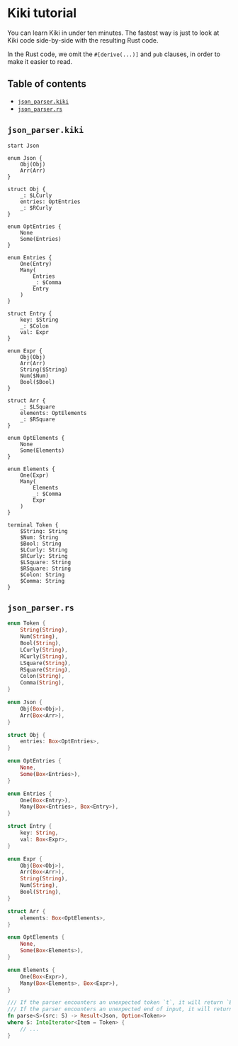 # Kiki tutorial

You can learn Kiki in under ten minutes.
The fastest way is just to look at Kiki code
side-by-side with the resulting Rust code.

In the Rust code, we omit the `#[derive(...)]` and `pub` clauses,
in order to make it easier to read.

## Table of contents

- [`json_parser.kiki`](#json_parserkiki)
- [`json_parser.rs`](#json_parserrs)

## `json_parser.kiki`

```kiki
start Json

enum Json {
    Obj(Obj)
    Arr(Arr)
}

struct Obj {
    _: $LCurly
    entries: OptEntries
    _: $RCurly
}

enum OptEntries {
    None
    Some(Entries)
}

enum Entries {
    One(Entry)
    Many(
        Entries
        _: $Comma
        Entry
    )
}

struct Entry {
    key: $String
    _: $Colon
    val: Expr
}

enum Expr {
    Obj(Obj)
    Arr(Arr)
    String($String)
    Num($Num)
    Bool($Bool)
}

struct Arr {
    _: $LSquare
    elements: OptElements
    _: $RSquare
}

enum OptElements {
    None
    Some(Elements)
}

enum Elements {
    One(Expr)
    Many(
        Elements
        _: $Comma
        Expr
    )
}

terminal Token {
    $String: String
    $Num: String
    $Bool: String
    $LCurly: String
    $RCurly: String
    $LSquare: String
    $RSquare: String
    $Colon: String
    $Comma: String
}
```

## `json_parser.rs`

```rust
enum Token {
    String(String),
    Num(String),
    Bool(String),
    LCurly(String),
    RCurly(String),
    LSquare(String),
    RSquare(String),
    Colon(String),
    Comma(String),
}

enum Json {
    Obj(Box<Obj>),
    Arr(Box<Arr>),
}

struct Obj {
    entries: Box<OptEntries>,
}

enum OptEntries {
    None,
    Some(Box<Entries>),
}

enum Entries {
    One(Box<Entry>),
    Many(Box<Entries>, Box<Entry>),
}

struct Entry {
    key: String,
    val: Box<Expr>,
}

enum Expr {
    Obj(Box<Obj>),
    Arr(Box<Arr>),
    String(String),
    Num(String),
    Bool(String),
}

struct Arr {
    elements: Box<OptElements>,
}

enum OptElements {
    None,
    Some(Box<Elements>),
}

enum Elements {
    One(Box<Expr>),
    Many(Box<Elements>, Box<Expr>),
}

/// If the parser encounters an unexpected token `t`, it will return `Err(Some(t))`.
/// If the parser encounters an unexpected end of input, it will return `Err(None)`.
fn parse<S>(src: S) -> Result<Json, Option<Token>>
where S: IntoIterator<Item = Token> {
    // ...
}
```
